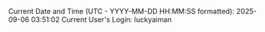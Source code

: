 Current Date and Time (UTC - YYYY-MM-DD HH:MM:SS formatted): 2025-09-06 03:51:02
Current User's Login: luckyaiman
